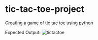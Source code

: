 # tic-tac-toe-project

Creating a game of tic tac toe using python

Expected Output:
![tictactoe](https://user-images.githubusercontent.com/108791549/177534081-b6ed51a5-d8c5-4b11-9489-831881d52af6.png)

